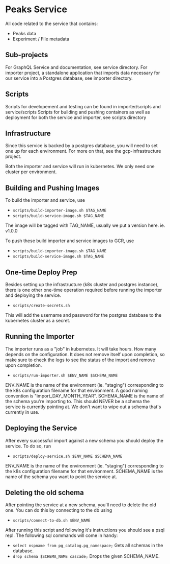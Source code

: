 # Peaks Service
All code related to the service that contains:
- Peaks data
- Experiment / File metadata

## Sub-projects
For GraphQL Service and documentation, see service directory.
For importer project, a standalone application that imports data necessary for our service into a Postgres database, see importer directory.

## Scripts
Scripts for developement and testing can be found in importer/scripts and service/scripts
Scripts for building and pushing containers as well as deployment for both the service and importer, see scripts directory

## Infrastructure
Since this service is backed by a postgres database, you will need to set one up for each environment. 
For more on that, see the gcp-infrastructure project.

Both the importer and service will run in kubernetes. We only need one cluster per environment.

## Building and Pushing Images
To build the importer and service, use
- `scripts/build-importer-image.sh $TAG_NAME`
- `scripts/build-service-image.sh $TAG_NAME`

The image will be tagged with TAG_NAME, usually we put a version here. ie. v1.0.0

To push these build importer and service images to GCR, use
- `scripts/build-importer-image.sh $TAG_NAME`
- `scripts/build-service-image.sh $TAG_NAME`

## One-time Deploy Prep
Besides setting up the infrastructure (k8s cluster and postgres instance), there is one other one-time operation required before running the importer and deploying the service.
- `scripts/create-secrets.sh`

This will add the username and password for the postgres database to the kubernetes cluster as a secret.

## Running the Importer
The importer runs as a "job" in kubernetes. It will take hours. How many depends on the configuration. It does not remove itself upon completion, so make sure to check the logs to see the status of the import and remove upon completion.
- `scripts/run-importer.sh $ENV_NAME $SCHEMA_NAME`

ENV_NAME is the name of the environment (ie. "staging") corresponding to the k8s configuration filename for that environment. A good naming convention is "import_DAY_MONTH_YEAR".
SCHEMA_NAME is the name of the schema you're importing to. This should NEVER be a schema the service is currently pointing at. We don't want to wipe out a schema that's currently in use.

## Deploying the Service
After every successful import against a new schema you should deploy the service. To do so, run
- `scripts/deploy-service.sh $ENV_NAME $SCHEMA_NAME`

ENV_NAME is the name of the environment (ie. "staging") corresponding to the k8s configuration filename for that environment.
SCHEMA_NAME is the name of the schema you want to point the service at.

## Deleting the old schema
After pointing the service at a new schema, you'll need to delete the old one. You can do this by connecting to the db using 
- `scripts/connect-to-db.sh $ENV_NAME`

After running this script and following it's instructions you should see a psql repl. The following sql commands will come in handy:
- `select nspname from pg_catalog.pg_namespace;` Gets all schemas in the database.
- `drop schema $SCHEMA_NAME cascade;` Drops the given SCHEMA_NAME.